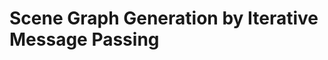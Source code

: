 #  Scene Graph Generation by Iterative Message Passing
<style>
table:nth-of-type(1) {
    display:table;
    width:100%;
}
table:nth-of-type(1) th:nth-of-type(2) {
    width:10%;
}

|               | Scene Graph Generation by Iterative Message Passing |
| ------------- | -------------            |
| 作者信息  | 李飞飞 Li Fei-Fei             |
| 发表情况 | 2017年1月10日于arxiv           |
| 被引次数 | 0 until 20170205              |
| 阅读时间 | 2017年2月4日--6日              |
| 论文领域 | Scene Graph Generation        |
| 主要创新 | 在理解视觉场景时，不再像之前只是理解单独的物体，而是将物体之间的关系(提供了丰富的关于这个场景的语义信息(semantic information).)进行重点考虑 |
| 大体思路 |  使用场景图明确地对物体及其关系进行建模。提出了一种全新的端到端模型，其可以从输入图像中生成这种结构化的场景表征(scene representation)。该模型可以使用标准RNN解决场景图推理问题(scene graph inference problem)以及通过信息传递(message passing)学习迭代式地提升其预测能力。同时在其中使用到的联合推理模型可以利用语境线索(contextual cues)来更好地预测物体及其关系。 |
| 个人思考 |                  fasf         |
</style>
